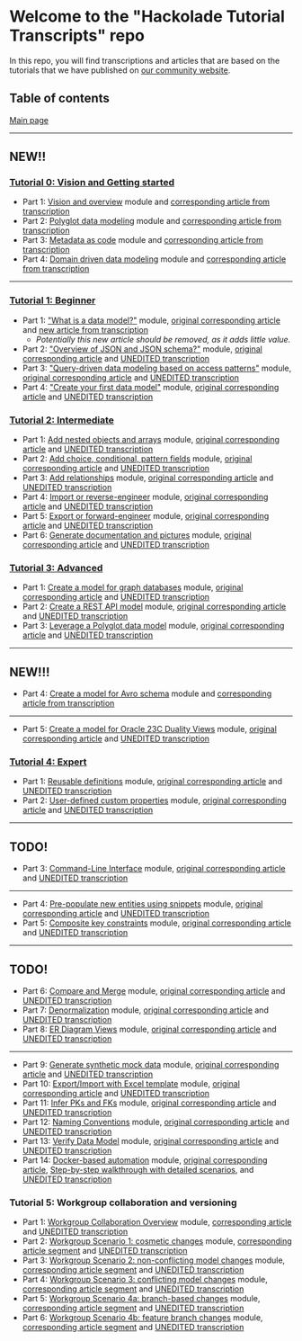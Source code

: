# Welcome to the "Hackolade Tutorial Transcripts" repo
In this repo, you will find transcriptions and articles that are based on the tutorials that we have published on [our community website](https://community.hackolade.com/slides/all).

## Table of contents
[Main page](https://github.com/rvanbruggen/HackoladeTutorialTranscripts)

---
## NEW!!
### [Tutorial 0: Vision and Getting started](https://community.hackolade.com/slides/hackolade-studio-tutorial-0-vision-getting-started-6)
* Part 1: [Vision and overview](https://community.hackolade.com/slides/slide/vision-overview-55?fullscreen=1) module and [corresponding article from transcription](https://github.com/rvanbruggen/HackoladeTutorialTranscripts/blob/main/Tutorial%200%20-%20Getting%20Started%20part%201%20-%20Overview.md)
* Part 2: [Polyglot data modeling](https://community.hackolade.com/slides/slide/polyglot-data-modeling-50?fullscreen=1) module and [corresponding article from transcription](https://github.com/rvanbruggen/HackoladeTutorialTranscripts/blob/main/Tutorial%200%20-%20Getting%20Started%20part%202%20-%20Polyglot%20data%20modeling.md)
* Part 3: [Metadata as code](https://community.hackolade.com/slides/slide/metadata-as-code-51?fullscreen=1) module and [corresponding article from transcription](https://github.com/rvanbruggen/HackoladeTutorialTranscripts/blob/main/Tutorial%200%20-%20Getting%20Started%20part%203%20-%20Metadata%20as%20code.md)
* Part 4: [Domain driven data modeling](https://community.hackolade.com/slides/slide/domain-driven-data-modeling-52?fullscreen=1) module and [corresponding article from transcription](https://github.com/rvanbruggen/HackoladeTutorialTranscripts/blob/main/Tutorial%200%20-%20Getting%20Started%20part%204%20-%20Domain-driven%20data%20modeling.md)
---

### [Tutorial 1: Beginner](https://community.hackolade.com/slides/hackolade-studio-tutorial-1-beginner-1)
* Part 1: ["What is a data model?"](https://community.hackolade.com/slides/slide/part-1-what-is-a-data-model-3?fullscreen=1) module, [original corresponding article](https://hackolade.com/help/Whatisadatamodel.html) and [new article from transcription](https://github.com/rvanbruggen/HackoladeTutorialTranscripts/blob/main/Tutorial%201%20-%20Beginner%20part%201%20-%20What%20is%20a%20data%20model.md)
    * _Potentially this new article should be removed, as it adds little value._
* Part 2: ["Overview of JSON and JSON schema?"](https://community.hackolade.com/slides/slide/part-2-overview-of-json-and-json-schema-4?fullscreen=1) module, [original corresponding article](https://hackolade.com/help/OverviewofJSONandJSONSchema.html) and [UNEDITED transcription](https://github.com/rvanbruggen/HackoladeTutorialTranscripts/blob/main/Tutorial%201%20-%20Beginner%20part%202%20-%20Overview%20of%20JSON%20and%20JSON%20schema.md)
* Part 3: ["Query-driven data modeling based on access patterns"](https://community.hackolade.com/slides/slide/part-3-query-driven-data-modeling-based-on-access-patterns-5?fullscreen=1) module, [original corresponding article](https://hackolade.com/help/Query-drivendatamodelingbasedona.html) and [UNEDITED transcription](https://github.com/rvanbruggen/HackoladeTutorialTranscripts/blob/main/Tutorial%201%20-%20Beginner%20part%203%20-%20Query-driven%20data%20modeling%20based%20on%20access%20patterns.md)
* Part 4: ["Create your first data model"](https://community.hackolade.com/slides/slide/part-4-create-your-first-data-model-6?fullscreen=1) module, [original corresponding article](https://hackolade.com/help/Createyourfirstdatamodel.html) and [UNEDITED transcription](https://github.com/rvanbruggen/HackoladeTutorialTranscripts/blob/main/Tutorial%201%20-%20Beginner%20part%204%20-%20Create%20your%20first%20data%20model.md)

### [Tutorial 2: Intermediate](https://community.hackolade.com/slides/hackolade-studio-tutorial-2-intermediate-2)
* Part 1: [Add nested objects and arrays](https://community.hackolade.com/slides/slide/part-5-add-nested-objects-and-arrays-12?fullscreen=1) module, [original corresponding article](https://hackolade.com/help/Addnestedobjectsandarrays.html) and [UNEDITED transcription](https://github.com/rvanbruggen/HackoladeTutorialTranscripts/blob/main/Tutorial%202%20-%20Intermediate%20part%201%20-%20Add%20nested%20objects%20and%20arrays.md)
* Part 2: [Add choice, conditional, pattern fields](https://community.hackolade.com/slides/slide/part-6-add-choice-conditional-pattern-fields-13?fullscreen=1) module, [original corresponding article](https://hackolade.com/help/Addachoiceconditionalorpatternfi.html) and [UNEDITED transcription](https://github.com/rvanbruggen/HackoladeTutorialTranscripts/blob/main/Tutorial%202%20-%20Intermediate%20part%202%20-%20Add%20choice%2C%20conditional%2C%20pattern%20fields.md)
* Part 3: [Add relationships](https://community.hackolade.com/slides/slide/part-7-add-relationships-14?fullscreen=1) module, [original corresponding article](https://hackolade.com/help/Addrelationships.html) and [UNEDITED transcription](https://github.com/rvanbruggen/HackoladeTutorialTranscripts/blob/main/Tutorial%202%20-%20Intermediate%20part%203%20-%20Add%20relationships.md)
* Part 4: [Import or reverse-engineer](https://community.hackolade.com/slides/slide/part-8-import-or-reverse-engineer-15?fullscreen=1) module, [original corresponding article](https://hackolade.com/help/Importorreverse-engineer.html) and [UNEDITED transcription](https://github.com/rvanbruggen/HackoladeTutorialTranscripts/blob/main/Tutorial%202%20-%20Intermediate%20part%204%20-%20Import%20or%20reverse-engineer.md)
* Part 5: [Export or forward-engineer](https://community.hackolade.com/slides/slide/part-9-export-or-forward-engineer-16?fullscreen=1) module, [original corresponding article](https://hackolade.com/help/Exportorforward-engineer.html) and [UNEDITED transcription](https://github.com/rvanbruggen/HackoladeTutorialTranscripts/blob/main/Tutorial%202%20-%20Intermediate%20part%205%20-%20Export%20or%20forward-engineer.md)
* Part 6: [Generate documentation and pictures](https://community.hackolade.com/slides/slide/part-10-generate-documentation-and-pictures-17?fullscreen=1) module, [original corresponding article](https://hackolade.com/help/Generatedocumentationandpictures.html) and [UNEDITED transcription](https://github.com/rvanbruggen/HackoladeTutorialTranscripts/blob/main/Tutorial%202%20-%20Intermediate%20part%206%20-%20Generate%20documentation%20and%20pictures.md)

### [Tutorial 3: Advanced](https://community.hackolade.com/slides/hackolade-studio-tutorial-3-advanced-3)

* Part 1: [Create a model for graph databases](https://community.hackolade.com/slides/slide/create-a-model-for-graph-databases-20?fullscreen=1) module, [original corresponding article](https://hackolade.com/help/Createmodelforgraphdatabases.html) and [UNEDITED transcription](https://github.com/rvanbruggen/HackoladeTutorialTranscripts/blob/main/Tutorial%203%20-%20Advanced%20part%201%20-%20Create%20a%20model%20for%20graph%20databases.md)
* Part 2: [Create a REST API model](https://community.hackolade.com/slides/slide/create-a-rest-api-model-22?fullscreen=1) module, [original corresponding article](https://hackolade.com/help/CreateaRESTAPImodel.html) and [UNEDITED transcription](https://github.com/rvanbruggen/HackoladeTutorialTranscripts/blob/main/Tutorial%203%20-%20Advanced%20part%202%20-%20Create%20a%20REST%20API%20model.md)
* Part 3: [Leverage a Polyglot data model](https://community.hackolade.com/slides/slide/leverage-a-polyglot-data-model-23?fullscreen=1) module, [original corresponding article](https://hackolade.com/help/LeverageaPolyglotdatamodel.html) and [UNEDITED transcription](https://github.com/rvanbruggen/HackoladeTutorialTranscripts/blob/main/Tutorial%203%20-%20Advanced%20part%203%20-%20Leverage%20a%20polyglot%20data%20model.md)

---
## NEW!!!
* Part 4: [Create a model for Avro schema](https://community.hackolade.com/slides/slide/create-a-model-for-avro-schema-56?fullscreen=1) module and [corresponding article from transcription](https://github.com/rvanbruggen/HackoladeTutorialTranscripts/blob/main/Tutorial%203%20-%20Advanced%20part%204%20-%20Create%20a%20model%20for%20Avro%20schema.md)
---

* Part 5: [Create a model for Oracle 23C Duality Views](https://community.hackolade.com/slides/slide/oracle-23c-duality-views-58?fullscreen=1) module, [original corresponding article](https://hackolade.com/help/Oracle23cDualityViews.html) and [UNEDITED transcription](https://github.com/rvanbruggen/HackoladeTutorialTranscripts/blob/main/Tutorial%203%20-%20Advanced%20part%205%20-%20Create%20a%20model%20for%20Oracle%2023C%20Duality%20Views.md)

### [Tutorial 4: Expert](https://community.hackolade.com/slides/hackolade-studio-tutorial-4-expert-4)

* Part 1: [Reusable definitions](https://community.hackolade.com/slides/slide/reusable-definitions-7?fullscreen=1) module, [original corresponding article](https://hackolade.com/help/Addreusabledefinitions.html) and [UNEDITED transcription](https://github.com/rvanbruggen/HackoladeTutorialTranscripts/blob/main/Tutorial%204%20-%20Expert%20part%201%20-%20Reusable%20definitions.md)
* Part 2: [User-defined custom properties](https://community.hackolade.com/slides/slide/user-defined-custom-properties-8?fullscreen=1) module, [original corresponding article](https://hackolade.com/help/Configurecustomproperties.html) and [UNEDITED transcription](https://github.com/rvanbruggen/HackoladeTutorialTranscripts/blob/main/Tutorial%204%20-%20Expert%20part%202%20-%20User-defined%20custom%20properties.md)

---
## TODO!
* Part 3: [Command-Line Interface](https://community.hackolade.com/slides/slide/command-line-interface-21?fullscreen=1) module, [original corresponding article](https://hackolade.com/help/IntegratetheCLIwithDevOpsCICDpip.html) and [UNEDITED transcription](https://github.com/rvanbruggen/HackoladeTutorialTranscripts/blob/main/Tutorial%204%20-%20Expert%20part%203%20-%20Command-line%20interface.md)
--- 
* Part 4: [Pre-populate new entities using snippets](https://community.hackolade.com/slides/slide/pre-populate-new-entities-using-snippets-9?fullscreen=1) module, [original corresponding article](https://hackolade.com/help/Pre-populatenewentitiesusingsnip.html) and [UNEDITED transcription](https://github.com/rvanbruggen/HackoladeTutorialTranscripts/blob/main/Tutorial%204%20-%20Expert%20part%204%20-%20Pre-populate%20new%20entities%20using%20snippets.md)
* Part 5: [Composite key constraints](https://community.hackolade.com/slides/slide/composite-key-constraints-10?fullscreen=1) module, [original corresponding article](https://hackolade.com/help/Definecompositekeyconstraints.html) and [UNEDITED transcription](https://github.com/rvanbruggen/HackoladeTutorialTranscripts/blob/main/Tutorial%204%20-%20Expert%20part%205%20-%20Composite%20key%20constraints.md)

---
## TODO!
* Part 6: [Compare and Merge](https://community.hackolade.com/slides/slide/compare-and-merge-27?fullscreen=1) module, [original corresponding article](https://hackolade.com/help/Compareandmergemodels.html) and [UNEDITED transcription](https://github.com/rvanbruggen/HackoladeTutorialTranscripts/blob/main/Tutorial%204%20-%20Expert%20part%206%20-%20Compare%20and%20merge.md)
* Part 7: [Denormalization](https://community.hackolade.com/slides/slide/denormalization-28?fullscreen=1) module, [original corresponding article](https://hackolade.com/help/Relationshipsanddenormalization.html) and [UNEDITED transcription](https://github.com/rvanbruggen/HackoladeTutorialTranscripts/blob/main/Tutorial%204%20-%20Expert%20part%207%20-%20Denormalization.md)
* Part 8: [ER Diagram Views](https://community.hackolade.com/slides/slide/er-diagram-views-29?fullscreen=1) module, [original corresponding article](https://hackolade.com/help/EntityboxesinERdiagram.html#ER%20Diagram%20Views) and [UNEDITED transcription](https://github.com/rvanbruggen/HackoladeTutorialTranscripts/blob/main/Tutorial%204%20-%20Expert%20part%208%20-%20ER%20Diagram%20Views.md)
---

* Part 9: [Generate synthetic mock data](https://community.hackolade.com/slides/slide/generate-synthetic-mock-data-30?fullscreen=1) module, [original corresponding article](https://hackolade.com/help/Generatemockdatafortesting.html) and [UNEDITED transcription](https://github.com/rvanbruggen/HackoladeTutorialTranscripts/blob/main/Tutorial%204%20-%20Expert%20part%209%20-%20Generate%20synthetic%20mock%20data.md)
* Part 10: [Export/Import with Excel template](https://community.hackolade.com/slides/slide/export-import-with-excel-template-31?fullscreen=1) module, [original corresponding article](https://hackolade.com/help/Exceltemplate.html) and [UNEDITED transcription](https://github.com/rvanbruggen/HackoladeTutorialTranscripts/blob/main/Tutorial%204%20-%20Expert%20part%2010%20-%20Export%20Import%20with%20Excel%20template.md)
* Part 11: [Infer PKs and FKs](https://community.hackolade.com/slides/slide/infer-pks-and-fks-32?fullscreen=1) module, [original corresponding article](https://hackolade.com/help/InferPrimaryKeysandForeignKeyRel.html) and [UNEDITED transcription](https://github.com/rvanbruggen/HackoladeTutorialTranscripts/blob/main/Tutorial%204%20-%20Expert%20part%2011%20-%20Infer%20PKs%20and%20FKs.md)
* Part 12: [Naming Conventions](https://community.hackolade.com/slides/slide/naming-conventions-33?fullscreen=1) module, [original corresponding article](https://hackolade.com/help/Namingconventions.html) and [UNEDITED transcription](https://github.com/rvanbruggen/HackoladeTutorialTranscripts/blob/main/Tutorial%204%20-%20Expert%20part%2012%20-%20Naming%20conventions.md)
* Part 13: [Verify Data Model](https://community.hackolade.com/slides/slide/verify-data-model-41?fullscreen=1) module, [original corresponding article](https://hackolade.com/help/VerifyDataModel.html) and [UNEDITED transcription](https://github.com/rvanbruggen/HackoladeTutorialTranscripts/blob/main/Tutorial%204%20-%20Expert%20part%2013%20-%20Verify%20data%20model.md)
* Part 14: [Docker-based automation](https://community.hackolade.com/slides/slide/docker-based-automation-57?fullscreen=1) module, [original corresponding article](https://github.com/hackolade/docker/tree/main/Studio), [Step-by-step walkthrough with detailed scenarios](https://github.com/rvanbruggen/docker/blob/main/Studio/article/Docker%2BCLI-tutorial.md), and [UNEDITED transcription](https://github.com/rvanbruggen/HackoladeTutorialTranscripts/blob/main/Tutorial%204%20-%20Expert%20part%2014%20-%20Docker-based%20automation.md)

### Tutorial 5: Workgroup collaboration and versioning
* Part 1: [Workgroup Collaboration Overview](https://community.hackolade.com/slides/slide/workgroup-collaboration-overview-34?fullscreen=1) module, [corresponding article](https://github.com/rvanbruggen/HackoladeGitTestRepo#readme) and [UNEDITED transcription](https://github.com/rvanbruggen/HackoladeTutorialTranscripts/blob/main/Tutorial%205%20-%20Workgroup%20collaboration%20and%20versioning%20part%201%20-%20Overview.md)
* Part 2: [Workgroup Scenario 1: cosmetic changes](https://community.hackolade.com/slides/slide/workgroup-scenario-1-cosmetic-changes-35?fullscreen=1) module, [corresponding article segment](https://github.com/rvanbruggen/HackoladeGitTestRepo#scenario-1---small-conflicting-change-to-the-data-model-that-is-cosmetic-and-is-auto-resolved) and [UNEDITED transcription](https://github.com/rvanbruggen/HackoladeTutorialTranscripts/blob/main/Tutorial%205%20-%20Workgroup%20collaboration%20and%20versioning%20part%202%20-%20Cosmetic%20changes.md)
* Part 3: [Workgroup Scenario 2: non-conflicting model changes](https://community.hackolade.com/slides/slide/workgroup-scenario-2-non-conflicting-model-changes-36?fullscreen=1) module, [corresponding article segment](https://github.com/rvanbruggen/HackoladeGitTestRepo#scenario-2---small-non-conflicting--non-cosmetic-change-to-the-data-model-with-git-based-resolution) and [UNEDITED transcription](https://github.com/rvanbruggen/HackoladeTutorialTranscripts/blob/main/Tutorial%205%20-%20Workgroup%20collaboration%20and%20versioning%20part%203%20-%20Non-conflicting%20model%20changes.md)
* Part 4: [Workgroup Scenario 3: conflicting model changes](https://community.hackolade.com/slides/slide/workgroup-scenario-3-conflicting-model-changes-37?fullscreen=1) module, [corresponding article segment](https://github.com/rvanbruggen/HackoladeGitTestRepo#scenario-3---small-conflicting-change-to-the-data-model-with-git-based-resolution) and [UNEDITED transcription](https://github.com/rvanbruggen/HackoladeTutorialTranscripts/blob/main/Tutorial%205%20-%20Workgroup%20collaboration%20and%20versioning%20part%204%20-%20Conflicting%20model%20changes.md)
* Part 5: [Workgroup Scenario 4a: branch-based changes](https://community.hackolade.com/slides/slide/workgroup-scenario-4a-branch-based-changes-38?fullscreen=1) module, [corresponding article segment](https://github.com/rvanbruggen/HackoladeGitTestRepo#scenario-4a---large-branch-based-changes-minor-fixes-and-new-features-to-the-data-model-using-pull-requests) and [UNEDITED transcription](https://github.com/rvanbruggen/HackoladeTutorialTranscripts/blob/main/Tutorial%205%20-%20Workgroup%20collaboration%20and%20versioning%20part%205%20-%20Branch-based%20changes.md)
* Part 6: [Workgroup Scenario 4b: feature branch changes](https://community.hackolade.com/slides/slide/workgroup-scenario-4b-feature-branch-changes-39?fullscreen=1) module, [corresponding article segment](https://github.com/rvanbruggen/HackoladeGitTestRepo#scenario-4b---large-feature-branch-based-change-to-the-data-model-using-pull-request) and [UNEDITED transcription](https://github.com/rvanbruggen/HackoladeTutorialTranscripts/blob/main/Tutorial%205%20-%20Workgroup%20collaboration%20and%20versioning%20part%206%20-%20Feature%20branch%20changes.md)

